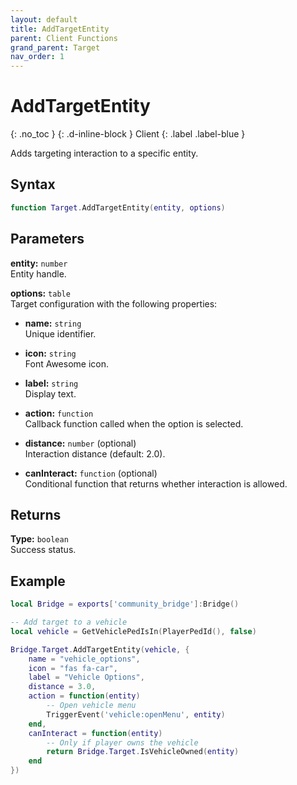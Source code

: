 ```yaml
---
layout: default
title: AddTargetEntity
parent: Client Functions
grand_parent: Target
nav_order: 1
---
```


# AddTargetEntity
{: .no_toc }
{: .d-inline-block }
Client
{: .label .label-blue }

Adds targeting interaction to a specific entity.

## Syntax

```lua
function Target.AddTargetEntity(entity, options)
```

## Parameters

**entity:** `number`  
Entity handle.

**options:** `table`  
Target configuration with the following properties:

- **name:** `string`  
  Unique identifier.

- **icon:** `string`  
  Font Awesome icon.

- **label:** `string`  
  Display text.

- **action:** `function`  
  Callback function called when the option is selected.

- **distance:** `number` (optional)  
  Interaction distance (default: 2.0).

- **canInteract:** `function` (optional)  
  Conditional function that returns whether interaction is allowed.

## Returns

**Type:** `boolean`  
Success status.

## Example

```lua
local Bridge = exports['community_bridge']:Bridge()

-- Add target to a vehicle
local vehicle = GetVehiclePedIsIn(PlayerPedId(), false)

Bridge.Target.AddTargetEntity(vehicle, {
    name = "vehicle_options",
    icon = "fas fa-car",
    label = "Vehicle Options",
    distance = 3.0,
    action = function(entity)
        -- Open vehicle menu
        TriggerEvent('vehicle:openMenu', entity)
    end,
    canInteract = function(entity)
        -- Only if player owns the vehicle
        return Bridge.Target.IsVehicleOwned(entity)
    end
})
```
